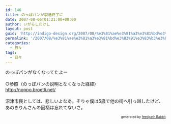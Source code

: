 ```yaml
---
id: 146
title: のっぽパンが製造終了に
date: 2007-08-06T01:21:00+00:00
author: いがらしたけし
layout: post
guid: 'http://indigo-design.org/2007/08/%e3%81%ae%e3%81%a3%e3%81%bd%e3%83%91%e3%83%b3%e3%81%8c%e8%a3%bd%e9%80%a0%e7%b5%82%e4%ba%86%e3%81%ab/'
permalink: '/2007/08/%e3%81%ae%e3%81%a3%e3%81%bd%e3%83%91%e3%83%b3%e3%81%8c%e8%a3%bd%e9%80%a0%e7%b5%82%e4%ba%86%e3%81%ab/'
categories:
  - 日々
tags:
  - 日々
---
```

のっぽパンがなくなってたよー<br /><br />○参照（のっぽパンの説明となくなった経緯）<br /><a href="http://noppo.broetli.net/">http://noppo.broetli.net/</a><br /><br />沼津市民としては、悲しいよなあ。そりゃ僕は5歳で他の街へ引っ越したけど、あのきりんさんの図柄は忘れてないさ。<!--feedpath info start--><div style="text-align: right;font-size: 10px">&nbsp;&nbsp;<span>generated by <a href="http://feedpath.jp" title="feedpath Rabbit" target="_blank">feedpath Rabbit</a></span></div><!--feedpath info end-->